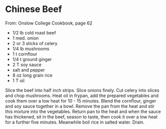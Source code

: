 # Chinese Beef
From: Onslow College Cookbook, page 62

* 1/2 lb cold roast beef
* 1 med. onion
* 2 or 3 sticks of celery
* 1/4 lb mushrooms
* 1 t cornflour
* 1/4 t ground ginger
* 2 T soy sauce
* salt and pepper
* 8 oz long grain rice
* 1 T oil

Slice the beef into half inch strips.  Slice onions finely.  Cut celery into slices and chop mushrooms.  Heat oil in frypan, add the prepared vegetables and cook them over a low heat for 10 - 15 minutes.  Blend the cornflour, ginger and soy sauce together in a bowl.  Remove the pan from the heat and stir this mixture into the vegetables.  Return pan to the heat and when the sauce has thickened, sit in the beef, season to taste, then cook  it over a low heat for a further five minutes.  Meanwhile boil rice in salted water.  Drain.

